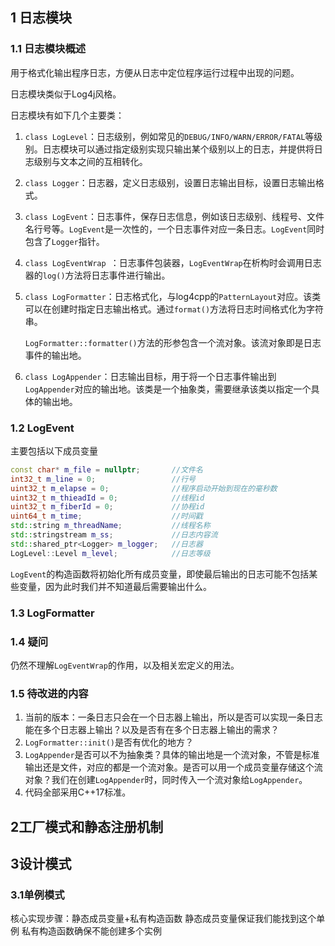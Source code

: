 ## 1 日志模块

### 1.1  日志模块概述

用于格式化输出程序日志，方便从日志中定位程序运行过程中出现的问题。

日志模块类似于Log4j风格。

日志模块有如下几个主要类：

1. `class LogLevel`：日志级别，例如常见的`DEBUG/INFO/WARN/ERROR/FATAL`等级别。日志模块可以通过指定级别实现只输出某个级别以上的日志，并提供将日志级别与文本之间的互相转化。

2. `class Logger`：日志器，定义日志级别，设置日志输出目标，设置日志输出格式。

3. `class LogEvent`：日志事件，保存日志信息，例如该日志级别、线程号、文件名行号等。`LogEvent`是一次性的，一个日志事件对应一条日志。`LogEvent`同时包含了`Logger`指针。

4. `class LogEventWrap `：日志事件包装器，`LogEventWrap`在析构时会调用日志器的`log()`方法将日志事件进行输出。

5. `class LogFormatter`：日志格式化，与log4cpp的`PatternLayout`对应。该类可以在创建时指定日志输出格式。通过`format()`方法将日志时间格式化为字符串。

	`LogFormatter::formatter()`方法的形参包含一个流对象。该流对象即是日志事件的输出地。

6. `class LogAppender`：日志输出目标，用于将一个日志事件输出到`LogAppender`对应的输出地。该类是一个抽象类，需要继承该类以指定一个具体的输出地。



### 1.2 LogEvent

主要包括以下成员变量

```c++
const char* m_file = nullptr;   	//文件名
int32_t m_line = 0;             	//行号
uint32_t m_elapse = 0;          	//程序启动开始到现在的毫秒数
uint32_t m_thieadId = 0;        	//线程id
uint32_t m_fiberId = 0;         	//协程id
uint64_t m_time;                	//时间戳
std::string m_threadName;       	//线程名称
std::stringstream m_ss;         	//日志内容流
std::shared_ptr<Logger> m_logger;   //日志器
LogLevel::Level m_level;        	//日志等级
```

`LogEvent`的构造函数将初始化所有成员变量，即使最后输出的日志可能不包括某些变量，因为此时我们并不知道最后需要输出什么。



### 1.3 LogFormatter



### 1.4 疑问

仍然不理解`LogEventWrap`的作用，以及相关宏定义的用法。



### 1.5 待改进的内容

1. 当前的版本：一条日志只会在一个日志器上输出，所以是否可以实现一条日志能在多个日志器上输出？以及是否有在多个日志器上输出的需求？
2. `LogFormatter::init()`是否有优化的地方？
3. `LogAppender`是否可以不为抽象类？具体的输出地是一个流对象，不管是标准输出还是文件，对应的都是一个流对象。是否可以用一个成员变量存储这个流对象？我们在创建`LogAppender`时，同时传入一个流对象给`LogAppender`。
4. 代码全部采用C++17标准。





## 2工厂模式和静态注册机制

## 3设计模式
### 3.1单例模式
核心实现步骤：静态成员变量+私有构造函数
静态成员变量保证我们能找到这个单例
私有构造函数确保不能创建多个实例

